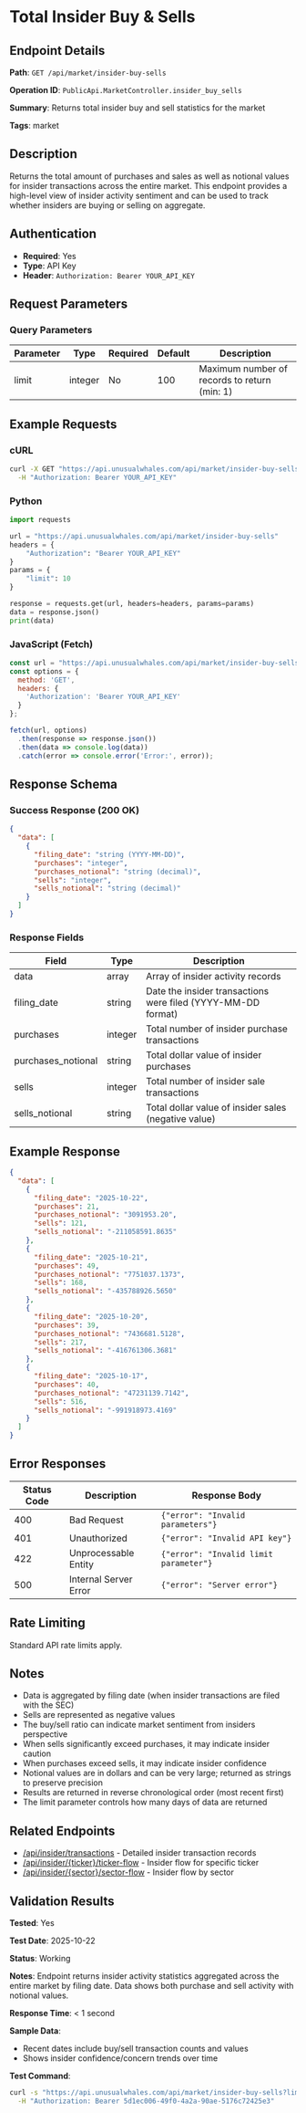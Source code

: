 # Total Insider Buy & Sells

## Endpoint Details

**Path**: `GET /api/market/insider-buy-sells`

**Operation ID**: `PublicApi.MarketController.insider_buy_sells`

**Summary**: Returns total insider buy and sell statistics for the market

**Tags**: market

## Description

Returns the total amount of purchases and sales as well as notional values for insider transactions across the entire market. This endpoint provides a high-level view of insider activity sentiment and can be used to track whether insiders are buying or selling on aggregate.

## Authentication

- **Required**: Yes
- **Type**: API Key
- **Header**: `Authorization: Bearer YOUR_API_KEY`

## Request Parameters

### Query Parameters

| Parameter | Type | Required | Default | Description |
|-----------|------|----------|---------|-------------|
| limit | integer | No | 100 | Maximum number of records to return (min: 1) |

## Example Requests

### cURL

```bash
curl -X GET "https://api.unusualwhales.com/api/market/insider-buy-sells?limit=10" \
  -H "Authorization: Bearer YOUR_API_KEY"
```

### Python

```python
import requests

url = "https://api.unusualwhales.com/api/market/insider-buy-sells"
headers = {
    "Authorization": "Bearer YOUR_API_KEY"
}
params = {
    "limit": 10
}

response = requests.get(url, headers=headers, params=params)
data = response.json()
print(data)
```

### JavaScript (Fetch)

```javascript
const url = "https://api.unusualwhales.com/api/market/insider-buy-sells?limit=10";
const options = {
  method: 'GET',
  headers: {
    'Authorization': 'Bearer YOUR_API_KEY'
  }
};

fetch(url, options)
  .then(response => response.json())
  .then(data => console.log(data))
  .catch(error => console.error('Error:', error));
```

## Response Schema

### Success Response (200 OK)

```json
{
  "data": [
    {
      "filing_date": "string (YYYY-MM-DD)",
      "purchases": "integer",
      "purchases_notional": "string (decimal)",
      "sells": "integer",
      "sells_notional": "string (decimal)"
    }
  ]
}
```

### Response Fields

| Field | Type | Description |
|-------|------|-------------|
| data | array | Array of insider activity records |
| filing_date | string | Date the insider transactions were filed (YYYY-MM-DD format) |
| purchases | integer | Total number of insider purchase transactions |
| purchases_notional | string | Total dollar value of insider purchases |
| sells | integer | Total number of insider sale transactions |
| sells_notional | string | Total dollar value of insider sales (negative value) |

## Example Response

```json
{
  "data": [
    {
      "filing_date": "2025-10-22",
      "purchases": 21,
      "purchases_notional": "3091953.20",
      "sells": 121,
      "sells_notional": "-211058591.8635"
    },
    {
      "filing_date": "2025-10-21",
      "purchases": 49,
      "purchases_notional": "7751037.1373",
      "sells": 168,
      "sells_notional": "-435788926.5650"
    },
    {
      "filing_date": "2025-10-20",
      "purchases": 39,
      "purchases_notional": "7436681.5128",
      "sells": 217,
      "sells_notional": "-416761306.3681"
    },
    {
      "filing_date": "2025-10-17",
      "purchases": 40,
      "purchases_notional": "47231139.7142",
      "sells": 516,
      "sells_notional": "-991918973.4169"
    }
  ]
}
```

## Error Responses

| Status Code | Description | Response Body |
|-------------|-------------|---------------|
| 400 | Bad Request | `{"error": "Invalid parameters"}` |
| 401 | Unauthorized | `{"error": "Invalid API key"}` |
| 422 | Unprocessable Entity | `{"error": "Invalid limit parameter"}` |
| 500 | Internal Server Error | `{"error": "Server error"}` |

## Rate Limiting

Standard API rate limits apply.

## Notes

- Data is aggregated by filing date (when insider transactions are filed with the SEC)
- Sells are represented as negative values
- The buy/sell ratio can indicate market sentiment from insiders perspective
- When sells significantly exceed purchases, it may indicate insider caution
- When purchases exceed sells, it may indicate insider confidence
- Notional values are in dollars and can be very large; returned as strings to preserve precision
- Results are returned in reverse chronological order (most recent first)
- The limit parameter controls how many days of data are returned

## Related Endpoints

- [/api/insider/transactions](../insider/transactions.md) - Detailed insider transaction records
- [/api/insider/{ticker}/ticker-flow](../insider/ticker-flow.md) - Insider flow for specific ticker
- [/api/insider/{sector}/sector-flow](../insider/sector-flow.md) - Insider flow by sector

## Validation Results

**Tested**: Yes

**Test Date**: 2025-10-22

**Status**: Working

**Notes**: Endpoint returns insider activity statistics aggregated across the entire market by filing date. Data shows both purchase and sell activity with notional values.

**Response Time**: < 1 second

**Sample Data**:
- Recent dates include buy/sell transaction counts and values
- Shows insider confidence/concern trends over time

**Test Command**:
```bash
curl -s "https://api.unusualwhales.com/api/market/insider-buy-sells?limit=10" \
  -H "Authorization: Bearer 5d1ec006-49f0-4a2a-90ae-5176c72425e3"
```
